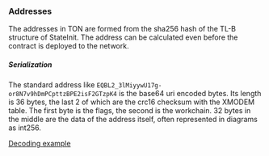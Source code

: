 
### Addresses
The addresses in TON are formed from the sha256 hash of the TL-B structure of StateInit. The address can be calculated even before the contract is deployed to the network.

##### Serialization
The standard address like `EQBL2_3lMiyywU17g-or8N7v9hDmPCpttzBPE2isF2GTzpK4` is the base64 uri encoded bytes. 
Its length is 36 bytes, the last 2 of which are the crc16 checksum with the XMODEM table. The first byte is the flags, the second is the workchain.
32 bytes in the middle are the data of the address itself, often represented in diagrams as int256.

[Decoding example](https://github.com/xssnick/tonutils-go/blob/3d9ee052689376061bf7e4a22037ff131183afad/address/addr.go#L156)
